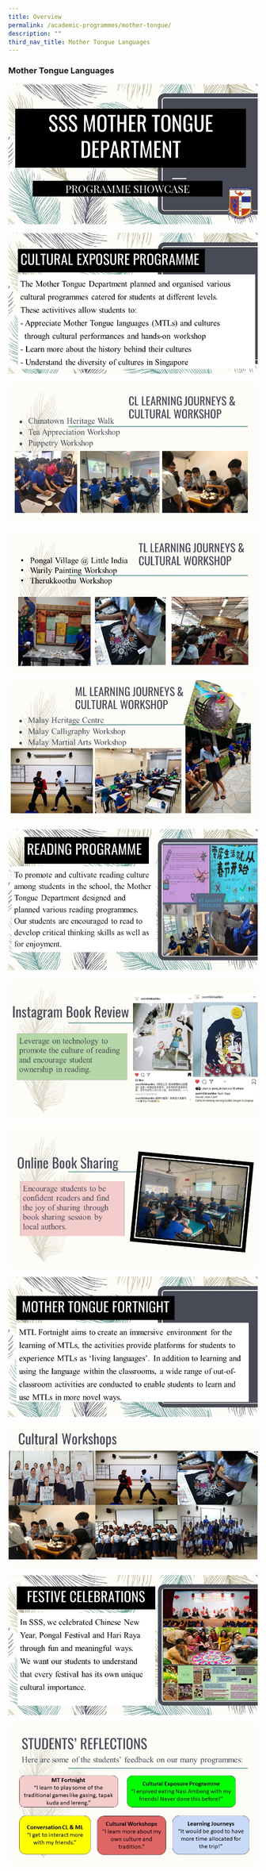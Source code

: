 ```yaml
---
title: Overview
permalink: /academic-programmes/mother-tongue/
description: ""
third_nav_title: Mother Tongue Languages
---
```



### Mother Tongue Languages
![](/images/MT001.jpg)

![](/images/MT002.jpg)

![](/images/MT003.jpg)

![](/images/MT004.jpg)

![](/images/MT005.jpg)

![](/images/MT006.jpg)

![](/images/MT007.jpg)

![](/images/MT008.jpg)

![](/images/MT009.jpg)

![](/images/MT010.jpg)

![](/images/MT011.jpg)

![](/images/MT012.jpg)